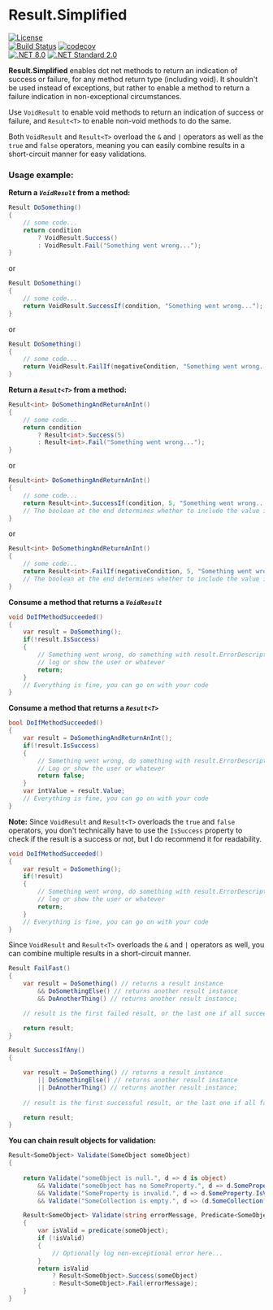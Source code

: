 # Result.Simplified
[![License](https://img.shields.io/badge/license-MIT-blue.svg)](LICENSE)  
[![Build Status](https://github.com/Peled-Zohar/Result.Simplified/actions/workflows/dotnet.yml/badge.svg)](https://github.com/Peled-Zohar/Result.Simplified/actions/workflows/dotnet.yml/badge.svg) 
[![codecov](https://codecov.io/gh/Peled-Zohar/Result.Simplified/graph/badge.svg)](https://codecov.io/gh/Peled-Zohar/Result.Simplified)  
[![.NET 8.0](https://img.shields.io/badge/.NET-8.0-blueviolet.svg)](https://dotnet.microsoft.com/en-us/download/dotnet/8.0)
[![.NET Standard 2.0](https://img.shields.io/badge/.NETStandard-2.0-blueviolet.svg)](https://learn.microsoft.com/en-us/dotnet/standard/net-standard)

**Result.Simplified** enables dot net methods to return an indication of success or failure, for any method return type (including void).
It shouldn't be used instead of exceptions, but rather to enable a method to return a failure indication in non-exceptional circumstances.

Use `VoidResult` to enable void methods to return an indication of success or failure, 
and `Result<T>` to enable non-void methods to do the same.

Both `VoidResult` and `Result<T>` overload the `&` and `|` operators as well as the `true` and `false` operators, 
meaning you can easily combine results in a short-circuit manner for easy validations.  


### Usage example:

**Return a *`VoidResult`* from a method:**
```csharp
Result DoSomething()
{
    // some code...
    return condition
        ? VoidResult.Success()
        : VoidResult.Fail("Something went wrong...");
}
```
or
```csharp
Result DoSomething()
{
    // some code...
    return VoidResult.SuccessIf(condition, "Something went wrong...");
}
```
or
```csharp
Result DoSomething()
{
    // some code...
    return VoidResult.FailIf(negativeCondition, "Something went wrong...");
}
```


**Return a *`Result<T>`* from a method:**
```csharp
Result<int> DoSomethingAndReturnAnInt()
{
    // some code...
    return condition
        ? Result<int>.Success(5)
        : Result<int>.Fail("Something went wrong...");
}
```
or 
```csharp
Result<int> DoSomethingAndReturnAnInt()
{
    // some code...
    return Result<int>.SuccessIf(condition, 5, "Something went wrong...", false);
    // The boolean at the end determines whether to include the value in the failed result.
}
```
or
```csharp
Result<int> DoSomethingAndReturnAnInt()
{
    // some code...
    return Result<int>.FailIf(negativeCondition, 5, "Something went wrong...", true);
    // The boolean at the end determines whether to include the value in the failed result.
}
```

**Consume a method that returns a *`VoidResult`***
```csharp
void DoIfMethodSucceeded()
{
    var result = DoSomething();
    if(!result.IsSuccess)
    {   
        // Something went wrong, do something with result.ErrorDescription 
        // log or show the user or whatever
        return;
    }
    // Everything is fine, you can go on with your code
}
```

**Consume a method that returns a *`Result<T>`***
```csharp
bool DoIfMethodSucceeded()
{
    var result = DoSomethingAndReturnAnInt();
    if(!result.IsSuccess)
    {   
        // Something went wrong, do something with result.ErrorDescription 
        // Log or show the user or whatever
        return false;
    }
    var intValue = result.Value;
    // Everything is fine, you can go on with your code
}
```

**Note:** Since `VoidResult` and `Result<T>` overloads the `true` and `false` operators,
you don't technically have to use the `IsSuccess` property to check if the result is a success or not,
but I do recommend it for readability.

```csharp
void DoIfMethodSucceeded()
{
    var result = DoSomething();
    if(!result)
    {   
        // Something went wrong, do something with result.ErrorDescription 
        // log or show the user or whatever
        return;
    }
    // Everything is fine, you can go on with your code
}
```

Since `VoidResult` and `Result<T>` overloads the `&` and `|` operators as well,
you can combine multiple results in a short-circuit manner.

```csharp
Result FailFast()
{
    var result = DoSomething() // returns a result instance
        && DoSomethingElse() // returns another result instance
        && DoAnotherThing() // returns another result instance;

    // result is the first failed result, or the last one if all succeeded.

    return result;
}

Result SuccessIfAny()
{

    var result = DoSomething() // returns a result instance
        || DoSomethingElse() // returns another result instance
        || DoAnotherThing() // returns another result instance;
    
    // result is the first successful result, or the last one if all failed.

    return result;    
}
```

**You can chain result objects for validation:**
```csharp
Result<SomeObject> Validate(SomeObject someObject)
{
    
    return Validate("someObject is null.", d => d is object) 
        && Validate("someObject has no SomeProperty.", d => d.SomeProperty is object) 
        && Validate("SomeProperty is invalid.", d => d.SomeProperty.IsValid) 
        && Validate("SomeCollection is empty.", d => (d.SomeCollection?.Count ?? 0) > 0);

    Result<SomeObject> Validate(string errorMessage, Predicate<SomeObject> predicate)
    {
        var isValid = predicate(someObject);
        if (!isValid)
        {
            // Optionally log non-exceptional error here...
        }
        return isValid 
            ? Result<SomeObject>.Success(someObject) 
            : Result<SomeObject>.Fail(errorMessage);
    }
}
```
